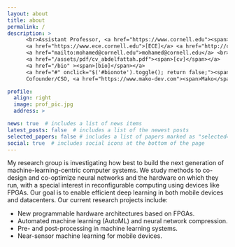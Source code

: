 ```yaml
---
layout: about
title: about
permalink: /
description: > 
      <br>Assistant Professor, <a href="https://www.cornell.edu"><span>Cornell University</span></a><br>
      <a href="https://www.ece.cornell.edu">[ECE]</a> <a href="http://csl.cornell.edu">[CSL]</a> <a href="https://www.tech.cornell.edu">[CT]</a> <br> 
      <a href="mailto:mohamed@cornell.edu">mohamed@cornell.edu</a> <br> 
      <a href="/assets/pdf/cv_abdelfattah.pdf"><span>[cv]</span></a> 
      <a href="/bio" ><span>[bio]</span></a>
      <a href="#" onclick="$('#bionote').toggle(); return false;"><span>[office]</span></a><br>
      Cofounder/CSO, <a href="https://www.mako-dev.com"><span>Mako</span></a><br>

profile:
  align: right
  image: prof_pic.jpg
  address: >

news: true  # includes a list of news items
latest_posts: false  # includes a list of the newest posts
selected_papers: false # includes a list of papers marked as "selected={true}"
social: true  # includes social icons at the bottom of the page
---
```


<div id="bionote" style="display: none;" class="alert alert-success">
  <button type="button" class="close" data-dismiss="alert" aria-label="Close" onclick="$('#bionote').toggle(); return false;">
	<span aria-hidden="true">×</span>
	</button>
  <table>
      <tr>
        <td style="padding:0px 40px 0px 20px;text-align:left">
        <h5>My Office:</h5>
        <p>
            Bloomberg Center 257 <br>
            Cornell Tech <br>
            2 West Loop Road <br>
            New York, NY 10044 <br>
        </p>
        </td>
        <td>
            <iframe width='500px' height='200px' id='mapcanvas' src='https://maps.google.com/maps?q=bloomberg%20building%20cornell%20tech&amp;t=&amp;z=14&amp;ie=UTF8&amp;iwloc=&amp;output=embed' frameborder='0' scrolling='no' marginheight='0' marginwidth='0'><div class="zxos8_gm"><a rel="bookmark"  href="https://downloadyou.tube/youtube-videos/">youtube downloader</a></div><div style='overflow:hidden;'><div id='gmap_canvas' style='height:200px;width:500px;'></div></div><div><small>Powered by <a href="https://www.embedgooglemap.co.uk">Embed Google Map</a></small></div></iframe>
        </td>
      </tr>
  </table>

</div>


My research group is investigating how best to build the next generation of machine-learning-centric computer systems.
We study methods to co-design and co-optimize neural networks and the hardware on which they run, with a special interest in reconfigurable computing using devices like FPGAs.
Our goal is to enable efficient deep learning in both mobile devices and datacenters.
Our current research projects include:
- New programmable hardware architectures based on FPGAs.
- Automated machine learning (AutoML) and neural network compression.
- Pre- and post-processing in machine learning systems.
- Near-sensor machine learning for mobile devices.
